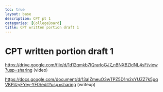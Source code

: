 ```yaml
---
toc: true
layout: base
description: CPT pt 1
categories: [CollegeBoard]
title: CPT written portion draft 1
---
```


# CPT written portion draft 1

https://drive.google.com/file/d/1d12qmkb7IQrarIoGJ7_nBNXBZIdNL4sF/view?usp=sharing (video)

https://docs.google.com/document/d/13aIZmeuO3wTPZ5D1m2xYUZZ7k5pqVKPilzyFYey-YF0/edit?usp=sharing (writeup)